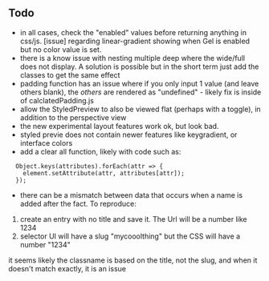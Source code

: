 
## Todo
- in all cases, check the "enabled" values before returning anything in css/js. [issue] regarding linear-gradient showing when Gel is enabled but no color value is set.
- there is a know issue with nesting multiple deep where the wide/full does not display. A solution is possible but in the short term just add the classes to get the same effect
- padding function has an issue where if you only input 1 value (and leave others blank), the *others* are rendered as "undefined" - likely fix is inside of calclatedPadding.js
- allow the StyledPreview to also be viewed flat (perhaps with a toggle), in addition to the perspective view
- the new experimental layout features work ok, but look bad. 
- styled previe does not contain newer features like keygradient, or interface colors
- add a clear all function, likely with code such as:

```
  Object.keys(attributes).forEach(attr => {
    element.setAttribute(attr, attributes[attr]);
  });
```

- there can be a mismatch between data that occurs when a name is added after the fact. To reproduce:
1) create an entry with no title and save it. The Url will be a number like 1234
2) selector UI will have a slug "mycooolthing" but the CSS will have a number "1234" 

it seems likely the classname is based on the title, not the slug, and when it doesn't match exactly, it is an issue